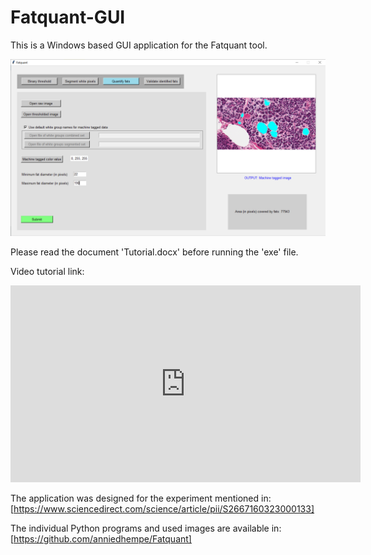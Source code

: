 # Fatquant-GUI
This is a Windows based GUI application for the Fatquant tool. 

![alt text](snapshot.png)

Please read the document 'Tutorial.docx' before running the 'exe' file.

Video tutorial link:
<html>
<iframe width="560" height="315"
src="https://www.youtube.com/embed/ZsvcVp1jbbI" 
frameborder="0" 
allow="accelerometer; autoplay; encrypted-media; gyroscope; picture-in-picture" 
allowfullscreen></iframe>
</html>

The application was designed for the experiment mentioned in:
[https://www.sciencedirect.com/science/article/pii/S2667160323000133]

The individual Python programs and used images are available in:
[https://github.com/anniedhempe/Fatquant]
